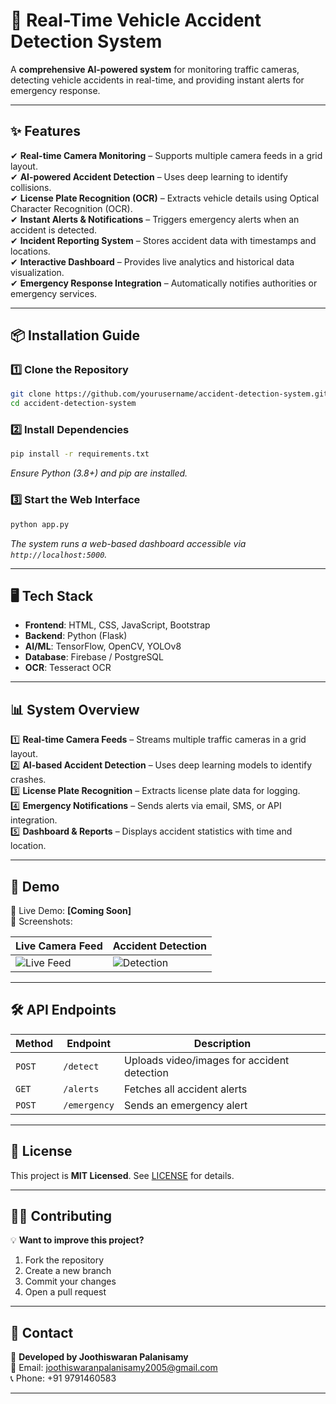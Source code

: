 

# 🚗 **Real-Time Vehicle Accident Detection System**  

A **comprehensive AI-powered system** for monitoring traffic cameras, detecting vehicle accidents in real-time, and providing instant alerts for emergency response.

---

## **✨ Features**  

✔ **Real-time Camera Monitoring** – Supports multiple camera feeds in a grid layout.  
✔ **AI-powered Accident Detection** – Uses deep learning to identify collisions.  
✔ **License Plate Recognition (OCR)** – Extracts vehicle details using Optical Character Recognition (OCR).  
✔ **Instant Alerts & Notifications** – Triggers emergency alerts when an accident is detected.  
✔ **Incident Reporting System** – Stores accident data with timestamps and locations.  
✔ **Interactive Dashboard** – Provides live analytics and historical data visualization.  
✔ **Emergency Response Integration** – Automatically notifies authorities or emergency services.  

---

## **📦 Installation Guide**  

### **1️⃣ Clone the Repository**  
```bash
git clone https://github.com/yourusername/accident-detection-system.git
cd accident-detection-system
```

### **2️⃣ Install Dependencies**  
```bash
pip install -r requirements.txt
```
*Ensure Python (3.8+) and pip are installed.*

### **3️⃣ Start the Web Interface**  
```bash
python app.py
```
*The system runs a web-based dashboard accessible via `http://localhost:5000`.*

---

## **🖥️ Tech Stack**  

- **Frontend**: HTML, CSS, JavaScript, Bootstrap  
- **Backend**: Python (Flask)  
- **AI/ML**: TensorFlow, OpenCV, YOLOv8  
- **Database**: Firebase / PostgreSQL  
- **OCR**: Tesseract OCR  

---

## **📊 System Overview**  

1️⃣ **Real-time Camera Feeds** – Streams multiple traffic cameras in a grid layout.  
2️⃣ **AI-based Accident Detection** – Uses deep learning models to identify crashes.  
3️⃣ **License Plate Recognition** – Extracts license plate data for logging.  
4️⃣ **Emergency Notifications** – Sends alerts via email, SMS, or API integration.  
5️⃣ **Dashboard & Reports** – Displays accident statistics with time and location.  

---

## **🚀 Demo**  

🔹 Live Demo: **[Coming Soon]**  
🔹 Screenshots:  

| **Live Camera Feed** | **Accident Detection** |
|----------------------|-----------------------|
| ![Live Feed](https://via.placeholder.com/400) | ![Detection](https://via.placeholder.com/400) |

---

## **🛠️ API Endpoints**  

| Method | Endpoint | Description |
|--------|---------|-------------|
| `POST` | `/detect` | Uploads video/images for accident detection |
| `GET`  | `/alerts` | Fetches all accident alerts |
| `POST` | `/emergency` | Sends an emergency alert |

---

## **📜 License**  

This project is **MIT Licensed**. See [LICENSE](LICENSE) for details.

---

## **👨‍💻 Contributing**  

💡 **Want to improve this project?**  
1. Fork the repository  
2. Create a new branch  
3. Commit your changes  
4. Open a pull request  

---

## **📩 Contact**  

💬 **Developed by Joothiswaran Palanisamy**  
📧 Email: [joothiswaranpalanisamy2005@gmail.com](mailto:joothiswaranpalanisamy2005@gmail.com)  
📞 Phone: +91 9791460583  

---
